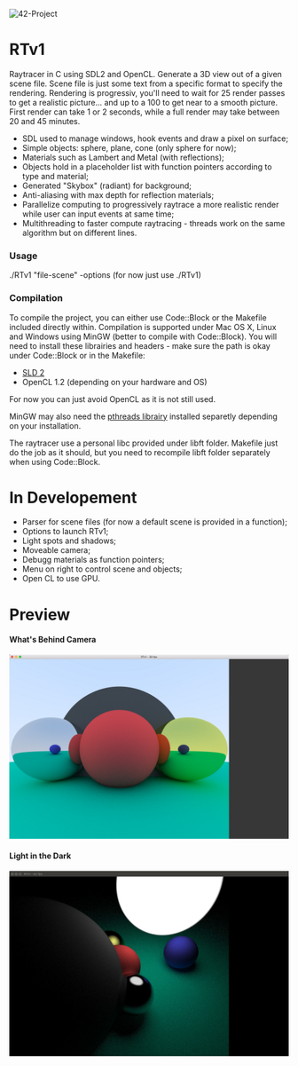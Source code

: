 ![42-Project](https://dl.dropboxusercontent.com/u/59532932/48-cole204220logo.png)
# RTv1
Raytracer in C using SDL2 and OpenCL. Generate a 3D view out of a given scene file. Scene file is just some text from a specific format to specify the rendering.
Rendering is progressiv, you'll need to wait for 25 render passes to get a realistic picture... and up to a 100 to get near to a smooth picture. First render can take 1 or 2 seconds, while a full render may take between 20 and 45 minutes.

- SDL used to manage windows, hook events and draw a pixel on surface;
- Simple objects: sphere, plane, cone (only sphere for now); 
- Materials such as Lambert and Metal (with reflections);
- Objects hold in a placeholder list with function pointers according to type and material;
- Generated "Skybox" (radiant) for background; 
- Anti-aliasing with max depth for reflection materials;
- Parallelize computing to progressively raytrace a more realistic render while user can input events at same time;
- Multithreading to faster compute raytracing - threads work on the same algorithm but on different lines.

### Usage

./RTv1 "file-scene" -options (for now just use ./RTv1)

### Compilation

To compile the project, you can either use Code::Block or the Makefile included directly within. Compilation is supported under Mac OS X, Linux and Windows using MinGW (better to compile with Code::Block).
You will need to install these librairies and headers - make sure the path is okay under Code::Block or in the Makefile:

- [SLD 2](https://www.libsdl.org/download-2.0.php)
- OpenCL 1.2 (depending on your hardware and OS)

For now you can just avoid OpenCL as it is not still used.

MinGW may also need the [pthreads librairy](http://www.mingw.org/wiki/pthreads_library) installed separetly depending on your installation.

The raytracer use a personal libc provided under libft folder. Makefile just do the job as it should, but you need to recompile libft folder separately when using Code::Block.

# In Developement

- Parser for scene files (for now a default scene is provided in a function);
- Options to launch RTv1;
- Light spots and shadows;
- Moveable camera;
- Debugg materials as function pointers;
- Menu on right to control scene and objects;
- Open CL to use GPU.

# Preview
#### What's Behind Camera
![preview3](rtv1-preview3.jpg)

#### Light in the Dark
![preview2](rtv1-preview2.jpg)

